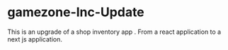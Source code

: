 # gamezone-Inc-Update
This is an upgrade of a shop inventory app .
From a react application to a next js application.
